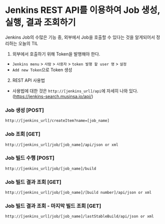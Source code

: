 # Jenkins REST API를 이용하여 Job 생성, 실행, 결과 조회하기
Jenkins Job의 수많은 기능 중, 외부에서 Job을 호출할 수 있다는 것을 알게되어서 정리하는 오늘의 TIL

1. 외부에서 호출하기 위해 Token을 발행해야 한다.
- `Jenkins menu` > `사람` > `사용자` > `token 발행 할 user 명` > `설정`
- `Add new Token`으로 Token 생성

2. REST API 사용법 
- 사용법에 대한 것은 `http://[jenkins_url]/api`에 자세히 나와 있다. (https://jenkins-search.musinsa.io/api/)

### Job 생성 [POST]
```text
http://[jenkins_url]/createItem?name=[job_name]
```
### Job 조회 [GET]
```text
http://[jenkins_url]/job/[job_name]/api/json or xml
```
### Job 빌드 수행 [POST]
```text
http://[jenkins_url]/job/[job_name]/build
```
### Job 빌드 결과 조회 [GET]
```text
http://[jenkins_url]/job/[job_name]/[build number]/api/json or xml
```

### Job 빌드 결과 조회 - 마지막 빌드 조회 [GET]
```text
http://[jenkins_url]/job/[job_name]/lastStableBuild/api/json or xml
```
